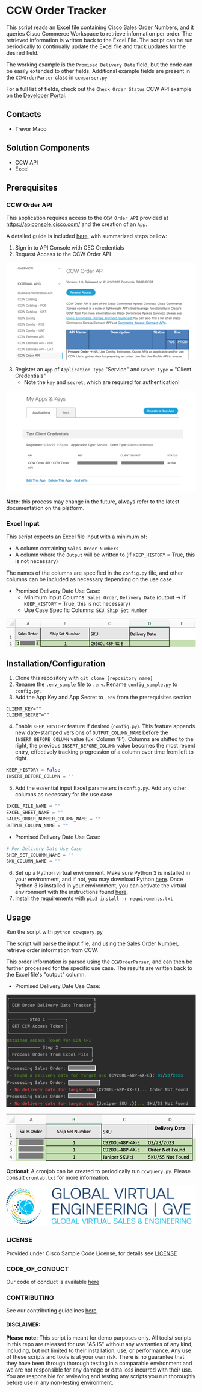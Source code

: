 # CCW Order Tracker

This script reads an Excel file containing Cisco Sales Order Numbers, and it queries Cisco Commerce Workspace to retrieve information per order. The retrieved information is written back to the Excel File. The script can be run periodically to continually update the Excel file and track updates for the desired field.

The working example is the `Promised Delivery Date` field, but the code can be easily extended to other fields. Additional example fields are present in the `CCWOrderParser` class in `ccwparser.py`

For a full list of fields, check out the `Check Order Status` CCW API example on the [Developer Portal](https://apidocs-prod.cisco.com/).

## Contacts
* Trevor Maco

## Solution Components
* CCW API
* Excel

## Prerequisites

### CCW Order API

This application requires access to the `CCW Order API` provided at https://apiconsole.cisco.com/ and the creation of an `App`. 

A detailed guide is included [here](https://apiconsole.cisco.com/docs/read/overview/Platform_Introduction), with summarized steps bellow:

1. Sign in to API Console with CEC Credentials
2. Request Access to the CCW Order API

![](IMAGES/request_access_to_api.png)

3. Register an `App` of `Application Type` "Service" and `Grant Type`  = "Client Credentials"
    * Note the `key` and `secret`, which are required for authentication!

![](IMAGES/register_app.png)

**Note**: this process may change in the future, always refer to the latest documentation on the platform.

### Excel Input

This script expects an Excel file input with a minimum of:
* A column containing `Sales Order Numbers`
* A column where the `Output` will be written to (if `KEEP_HISTORY` = True, this is not necessary)

The names of the columns are specified in the `config.py` file, and other columns can be included as necessary depending on the use case.

* Promised Delivery Date Use Case:
  * Minimum Input Columns: `Sales Order`, `Delivery Date` (output -> if `KEEP_HISTORY` = True, this is not necessary)
  * Use Case Specific Columns: `SKU`, `Ship Set Number`
  
![](IMAGES/excel_input_example.png)


## Installation/Configuration
1. Clone this repository with `git clone [repository name]`
2. Rename the `.env_sample` file to `.env`. Rename `config_sample.py` to `config.py`.
3. Add the App Key and App Secret to `.env` from the prerequisites section
```dotenv
CLIENT_KEY=""
CLIENT_SECRET=""
```
4. Enable `KEEP_HISTORY` feature if desired (`config.py`). This feature appends new date-stamped versions of `OUTPUT_COLUMN_NAME` before the `INSERT_BEFORE_COLUMN` value (Ex: Column 'F'). Columns are shifted to the right, the previous `INSERT_BEFORE_COLUMN` value becomes the most recent entry, effectively tracking progression of a column over time from left to right.
```python
KEEP_HISTORY = False
INSERT_BEFORE_COLUMN = ''
```

5. Add the essential input Excel parameters in `config.py`. Add any other columns as necessary for the use case
```python
EXCEL_FILE_NAME = ""
EXCEL_SHEET_NAME = ""
SALES_ORDER_NUMBER_COLUMN_NAME = ""
OUTPUT_COLUMN_NAME = ""
```

* Promised Delivery Date Use Case:
```python
# For Delivery Date Use Case
SHIP_SET_COLUMN_NAME = ""
SKU_COLUMN_NAME = ""
```

6. Set up a Python virtual environment. Make sure Python 3 is installed in your environment, and if not, you may download Python [here](https://www.python.org/downloads/). Once Python 3 is installed in your environment, you can activate the virtual environment with the instructions found [here](https://docs.python.org/3/tutorial/venv.html).
7. Install the requirements with `pip3 install -r requirements.txt`


## Usage

Run the script with `python ccwquery.py`

The script will parse the input file, and using the Sales Order Number, retrieve order information from CCW.

This order information is parsed using the `CCWOrderParser`, and can then be further processed for the specific use case. The results are written back to the Excel file's "output" column.

* Promised Delivery Date Use Case:

![](IMAGES/console_output.png)

![](IMAGES/excel_output.png)

**Optional**: A cronjob can be created to periodically run `ccwquery.py`. Please consult `crontab.txt` for more information.


![/IMAGES/0image.png](/IMAGES/0image.png)

### LICENSE

Provided under Cisco Sample Code License, for details see [LICENSE](LICENSE.md)

### CODE_OF_CONDUCT

Our code of conduct is available [here](CODE_OF_CONDUCT.md)

### CONTRIBUTING

See our contributing guidelines [here](CONTRIBUTING.md)

#### DISCLAIMER:
<b>Please note:</b> This script is meant for demo purposes only. All tools/ scripts in this repo are released for use "AS IS" without any warranties of any kind, including, but not limited to their installation, use, or performance. Any use of these scripts and tools is at your own risk. There is no guarantee that they have been through thorough testing in a comparable environment and we are not responsible for any damage or data loss incurred with their use.
You are responsible for reviewing and testing any scripts you run thoroughly before use in any non-testing environment.